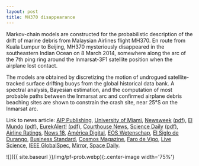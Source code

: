 ```yaml
---
layout: post
title: MH370 disappearance
---
```

Markov-chain models are constructed for the probabilistic description of the drift of marine debris from Malaysian Airlines flight MH370. En route from Kuala Lumpur to Beijing, MH370 mysteriously disappeared in the southeastern Indian Ocean on 8 March 2014, somewhere along the arc of the 7th ping ring around the Inmarsat-3F1 satellite position when the airplane lost contact.

The models are obtained by discretizing the motion of undrogued satellite-tracked surface drifting buoys from the global historical data bank. A spectral analysis, Bayesian estimation, and the computation of most probable paths between the Inmarsat arc and confirmed airplane debris beaching sites are shown to constrain the crash site, near 25°S on the Inmarsat arc.

Link to news article: [AIP Publishing](https://publishing.aip.org/publications/latest-content/new-mathematical-approach-tested-for-the-search-of-flight-mh370/), [University of Miami](https://news.miami.edu/rsmas/stories/2019/05/study-suggests-crash-location-of-mh370-near-25degree-south-north-of-underwater-search-area.html), [Newsweek](https://www.newsweek.com/mh370-mystery-crash-site-north-scientists-1409706) [(pdf)](/archive/news/2019-newsweek-mh370.pdf), [El Mundo](https://www.elmundo.es/ciencia-y-salud/2019/05/01/5cc87cd221efa0bf088b4643.html) [(pdf)](/archive/news/2019-elmundo-mh370.pdf), [EurekAlert!](https://www.eurekalert.org/pub_releases/2019-04/aiop-nma042519.php) [(pdf)](/archive/news/2019-eurekaalert-mh370.pdf), [Courthouse News](https://www.courthousenews.com/math-helps-narrow-possible-crash-site-of-flight-mh370/), [Science Daily](https://www.sciencedaily.com/releases/2019/04/190430111142.htm) [(pdf)](/archive/news/2019-scdaily-mh370.pdf), [Airline Ratings](https://www.airlineratings.com/news/mh370-new-study-suggests-plane-north/), [News 18](https://www.news18.com/news/auto/scientists-may-have-found-possible-crash-site-of-malaysian-airlines-flight-mh370-2125693.html), [América Digital](https://www.americadigital.com/sorprendete/donde-esta-el-avion-de-malaysia-airlines-con-matematicas-tratan-de-desvelar-ese-misterio-18318), [EOS Wetenschap](https://www.eoswetenschap.eu/technologie/chaostheorie-zoekt-mee-naar-mh370), [El Siglo de Durango](https://www.elsiglodedurango.com.mx/noticia/1046143.matematicas-tratan-de-develar-donde-esta-el-vuelo-mh370-de-malaysia.html), [Business Standard](https://www.business-standard.com/article/pti-stories/scientists-find-possible-crash-site-of-flight-mh370-119050100311_1.html), [Cosmos Magazine](https://cosmosmagazine.com/mathematics/mathematical-analysis-suggests-new-area-for-missing-mh370-search), [Faro de Vigo](https://www.farodevigo.es/sociedad/2019/05/04/matematicas-tratan-desvelar-vuelo-mh370/2099123.html), [Live Science](https://insights.globalspec.com/article/11766/new-clues-emerge-into-possible-crash-site-of-mh370), [IEEE GlobalSpec](https://www.livescience.tech/2019/05/01/new-mathematical-approach-tested-for-the-search-of-flight-mh370/), [Mirror](https://www.mirror.co.uk/science/mh370-crash-substantially-further-north-14974229), [Space Daily](http://www.spacedaily.com/reports/Study_suggests_crash_location_of_MH370_near_25S_north_of_underwater_search_area_999.html).

![]({{ site.baseurl }}/img/pf-prob.webp){:.center-image width='75%'}
